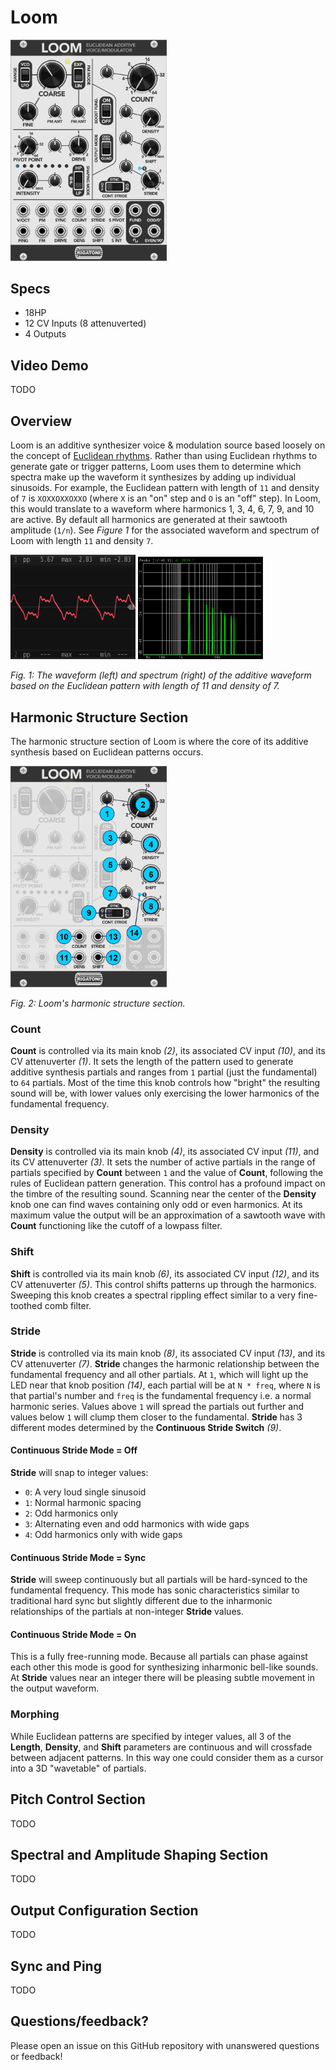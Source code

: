 # Loom

<img src="./img/loom/Loom.png" alt="The Loom module" width="250"/>

## Specs

- 18HP
- 12 CV Inputs (8 attenuverted)
- 4 Outputs

## Video Demo

TODO

## Overview

Loom is an additive synthesizer voice & modulation source based loosely on the concept of [Euclidean rhythms](https://en.wikipedia.org/wiki/Euclidean_rhythm). Rather than using Euclidean rhythms to generate gate or trigger patterns, Loom uses them to determine which spectra make up the waveform it synthesizes by adding up individual sinusoids. For example, the Euclidean pattern with length of `11` and density of `7` is `XOXXOXXOXXO` (where `X` is an "on" step and `O` is an "off" step). In Loom, this would translate to a waveform where harmonics 1, 3, 4, 6, 7, 9, and 10 are active. By default all harmonics are generated at their sawtooth amplitude (`1/n`). See _Figure 1_ for the associated waveform and spectrum of Loom with length `11` and density `7`.

<img src="./img/loom/Loom_11_7_oscilloscope.png" alt="Waveform for length = 11, density = 7" width="200"/>
<img src="./img/loom/Loom_11_7_spectrum.png" alt="Spectrum for length = 11, density = 7" width="200"/>

_Fig. 1: The waveform (left) and spectrum (right) of the additive waveform based on the Euclidean pattern with length of 11 and density of 7._

## Harmonic Structure Section

The harmonic structure section of Loom is where the core of its additive synthesis based on Euclidean patterns occurs.

<img src="./img/loom/LoomHarmonicShapingSection.png" alt="Spectrum for length = 11, density = 7" width="250"/>

_Fig. 2: Loom's harmonic structure section._

### Count

**Count** is controlled via its main knob _(2)_, its associated CV input _(10)_, and its CV attenuverter _(1)_. It sets the length of the pattern used to generate additive synthesis partials and ranges from `1` partial (just the fundamental) to `64` partials. Most of the time this knob controls how "bright" the resulting sound will be, with lower values only exercising the lower harmonics of the fundamental frequency.

### Density

**Density** is controlled via its main knob _(4)_, its associated CV input _(11)_, and its CV attenuverter _(3)_. It sets the number of active partials in the range of partials specified by **Count** between `1` and the value of **Count**, following the rules of Euclidean pattern generation. This control has a profound impact on the timbre of the resulting sound. Scanning near the center of the **Density** knob one can find waves containing only odd or even harmonics. At its maximum value the output will be an approximation of a sawtooth wave with **Count** functioning like the cutoff of a lowpass filter.

### Shift

**Shift** is controlled via its main knob _(6)_, its associated CV input _(12)_, and its CV attenuverter _(5)_. This control shifts patterns up through the harmonics. Sweeping this knob creates a spectral rippling effect similar to a very fine-toothed comb filter.

### Stride

**Stride** is controlled via its main knob _(8)_, its associated CV input _(13)_, and its CV attenuverter _(7)_. **Stride** changes the harmonic relationship between the fundamental frequency and all other partials. At `1`, which will light up the LED near that knob position _(14)_, each partial will be at `N * freq`, where `N` is that partial's number and `freq` is the fundamental frequency i.e. a normal harmonic series. Values above `1` will spread the partials out further and values below `1` will clump them closer to the fundamental. **Stride** has 3 different modes determined by the **Continuous Stride Switch** _(9)_.

#### Continuous Stride Mode = Off

**Stride** will snap to integer values:

- `0`: A very loud single sinusoid
- `1`: Normal harmonic spacing
- `2`: Odd harmonics only
- `3`: Alternating even and odd harmonics with wide gaps
- `4`: Odd harmonics only with wide gaps

#### Continuous Stride Mode = Sync

**Stride** will sweep continuously but all partials will be hard-synced to the fundamental frequency. This mode has sonic characteristics similar to traditional hard sync but slightly different due to the inharmonic relationships of the partials at non-integer **Stride** values.

#### Continuous Stride Mode = On

This is a fully free-running mode. Because all partials can phase against each other this mode is good for synthesizing inharmonic bell-like sounds. At **Stride** values near an integer there will be pleasing subtle movement in the output waveform.

### Morphing

While Euclidean patterns are specified by integer values, all 3 of the **Length**, **Density**, and **Shift** parameters are continuous and will crossfade between adjacent patterns. In this way one could consider them as a cursor into a 3D "wavetable" of partials.

## Pitch Control Section

TODO

## Spectral and Amplitude Shaping Section

TODO

## Output Configuration Section

TODO

## Sync and Ping

TODO

## Questions/feedback?

Please open an issue on this GitHub repository with unanswered questions or feedback!